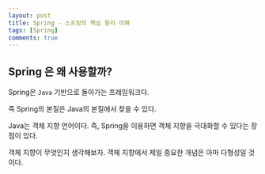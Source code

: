 ```yaml
---
layout: post
title: Spring - 스프링의 핵심 원리 이해
tags: [Spring]
comments: true
---
```


## Spring 은 왜 사용할까?

Spring은 `Java` 기반으로 돌아가는 프레임워크다. 

즉 Spring의 본질은 Java의 본질에서 찾을 수 있다. 

Java는 객체 지향 언어이다. 즉, Spring을 이용하면 객체 지향을 극대화할 수 있다는 장점이 있다.

객체 지향이 무엇인지 생각해보자. 객체 지향에서 제일 중요한 개념은 아마 다형성일 것이다. 

